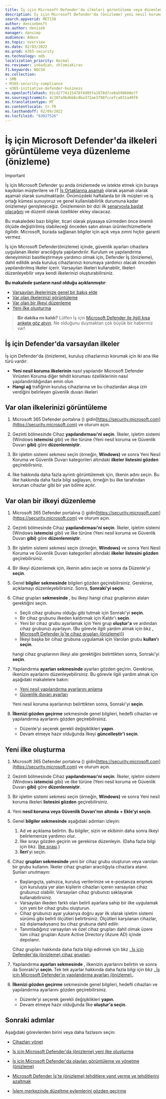 ```yaml
---
title: İş için Microsoft Defender'da ilkeleri görüntüleme veya düzenleme (önizleme)
description: İş için Microsoft Defender'da (önizleme) yeni nesil koruma ilkelerini görüntülemeyi, düzenlemeyi, oluşturmayı ve silmeyi öğrenin
search.appverid: MET150
author: denisebmsft
ms.author: deniseb
manager: dansimp
audience: Admin
ms.topic: overview
ms.date: 02/03/2022
ms.prod: m365-security
ms.technology: mdb
localization_priority: Normal
ms.reviewer: inbadian, shlomiakirav
f1.keywords: NOCSH
ms.collection:
- SMB
- M365-security-compliance
- m365-initiative-defender-business
ms.openlocfilehash: 81cd2774115478f4d85fa1878d7ce8a598600e7f
ms.sourcegitcommit: 4c207a9bdbb6c8ba372ae37907ccefca031a49f8
ms.translationtype: MT
ms.contentlocale: tr-TR
ms.lasthandoff: 02/09/2022
ms.locfileid: "63027526"
---
```

# <a name="view-or-edit-policies-in-microsoft-defender-for-business-preview"></a>İş için Microsoft Defender'da ilkeleri görüntüleme veya düzenleme (önizleme)

> [!IMPORTANT]
> İş için Microsoft Defender şu anda önizlemede ve istekte etmek için buraya kaydolan müşterilere ve IT [İş Ortaklarına aşamalı](https://aka.ms/mdb-preview) olarak aşamalı olarak aşamalı olarak sunulmaktadır. Önümüzdeki haftalarda bir ilk müşteri ve iş ortağı kümesi sunuyoruz ve genel kullanılabilirlik durumuna kadar önizlemeyi genişleteceğiz. Önizlemenin bir dizi ilk [senaryoyla başlat olacağını](mdb-tutorials.md#try-these-preview-scenarios) ve düzenli olarak özellikler ekley olacacaz.
> 
> Bu makaledeki bazı bilgiler, ticari olarak piyasaya sürmeden önce önemli ölçüde değiştirilmiş olabileceği önceden satın alınan ürünler/hizmetlerle ilgilidir. Microsoft, burada sağlanan bilgiler için açık veya zımni hiçbir garanti vermez. 

İş için Microsoft Defender(önizleme) içinde, güvenlik ayarları cihazlara uygulanan ilkeler aracılığıyla yapılandırılır. Kurulum ve yapılandırma deneyiminizi basitleştirmeye yardımcı olmak için, Defender İş (önizleme), dahil edildik anda kuruluş cihazlarınızı korumaya yardımcı olacak önceden yapılandırılmış ilkeler içerir. Varsayılan ilkeleri kullanabilir, ilkeleri düzenleyebilir veya kendi ilkelerinizi oluşturabilirsiniz.

**Bu makalede şunların nasıl olduğu açıklanmıştır**:

- [Varsayılan ilkelerinize genel bir bakış elde](#default-policies-in-defender-for-business)
- [Var olan ilkelerinizi görüntüleme](#view-your-existing-policies)
- [Var olan bir ilkeyi düzenleme](#edit-an-existing-policy)
- [Yeni ilke oluşturma](#create-a-new-policy)

>
> **Bir dakika mı kaldı?**
> Lütfen İş için <a href="https://microsoft.qualtrics.com/jfe/form/SV_0JPjTPHGEWTQr4y" target="_blank">Microsoft Defender ile ilgili kısa ankete göz atyın</a>. Ne olduğunu duymaktan çok büyük bir habermiz var!
>

## <a name="default-policies-in-defender-for-business"></a>İş için Defender'da varsayılan ilkeler

İş için Defender'da (önizleme), kuruluş cihazlarınızı korumak için iki ana ilke türü vardır:

- **Yeni nesil koruma ilkelerinin** nasıl yapılandır Microsoft Defender Virüsten Koruma diğer tehdit koruması özelliklerinin nasıl yapılandırıldığından emin olun
- **Hangi ağ** trafiğinin kuruluş cihazlarına ve bu cihazlardan akışa izin verdiğini belirleyen güvenlik duvarı ilkeleri


## <a name="view-your-existing-policies"></a>Var olan ilkelerinizi görüntüleme

1. Microsoft 365 Defender portalına () gidin[https://security.microsoft.com](https://security.microsoft.com) ve oturum açın. 

2. Gezinti bölmesinde Cihaz **yapılandırması'ni seçin**. İlkeler, işletim sistemi (Windows **istemcisi** gibi) ve ilke türüne (Yeni nesil koruma ve Güvenlik Duvarı **gibi)** göre **düzenlenmiştir**. 

3. Bir işletim sistemi sekmesi seçin (örneğin, **Windows)** ve sonra Yeni Nesil Koruma ve Güvenlik Duvarı kategorileri altındaki **ilkeler** **listesini gözden** geçirebilirsiniz. 

4. İlke hakkında daha fazla ayrıntı görüntülemek için, ilkenin adını seçin. Bu ilke hakkında daha fazla bilgi sağlayan, örneğin bu ilke tarafından korunan cihazlar gibi bir yan bölme açılır.

## <a name="edit-an-existing-policy"></a>Var olan bir ilkeyi düzenleme

1. Microsoft 365 Defender portalına () gidin[https://security.microsoft.com](https://security.microsoft.com) ve oturum açın. 

2. Gezinti bölmesinde Cihaz **yapılandırması'ni seçin**. İlkeler, işletim sistemi (Windows **istemcisi** gibi) ve ilke türüne (Yeni nesil koruma ve Güvenlik Duvarı **gibi)** göre **düzenlenmiştir**. 

3. Bir işletim sistemi sekmesi seçin (örneğin, **Windows)** ve sonra Yeni Nesil Koruma ve Güvenlik Duvarı kategorileri altındaki **ilkeler** **listesini gözden** geçirebilirsiniz. 

4. Bir ilkeyi düzenlemek için, ilkenin adını seçin ve sonra da Düzenle'yi **seçin**.

5. Genel **bilgiler sekmesinde** bilgileri gözden geçirebilirsiniz. Gerekirse, açıklamayı düzenleyebilirsiniz. Sonra, **Sonraki'yi seçin**.

6. Cihaz grupları **sekmesinde** , bu ilkeyi hangi cihaz gruplarının alaları gerektiğini seçin.  

   - Seçili cihaz grubunu olduğu gibi tutmak için Sonraki'yi **seçin**.
   - Bir cihaz grubunu ilkeden kaldırmak için Kaldır'ı **seçin**.
   - Yeni bir cihaz grubu ayarlamak için Yeni grup **oluştur'a** ve ardından cihaz grubunızı ayarlayın. (Bu görevle ilgili yardım almak için bkz [. Microsoft Defender İş'te cihaz grupları (önizleme))](mdb-create-edit-device-groups.md))
   - İlkeyi başka bir cihaz grubuna uygulamak için Varolan grubu **kullan'ı seçin**.

   hangi cihaz gruplarının ilkeyi alsı gerektiğini belirttikten sonra, Sonraki'yi **seçin**.

7. Yapılandırma **ayarları sekmesinde** ayarları gözden geçirin. Gerekirse, ilkenizin ayarlarını düzenleyebilirsiniz. Bu görevle ilgili yardım almak için aşağıdaki makalelere bakın: 

   - [Yeni nesil yapılandırma ayarlarını anlama](mdb-next-gen-configuration-settings.md)   
   - [Güvenlik duvarı ayarları](mdb-firewall.md)

   Yeni nesil koruma ayarlarınızı belirttikten sonra, Sonraki'yi **seçin**.

8. **İlkenizi gözden geçirme** sekmesinde genel bilgileri, hedefli cihazları ve yapılandırma ayarlarını gözden geçirebilirsiniz. 

   - Düzenle'yi seçerek gerekli değişiklikleri **yapın**.
   - Devam etmeye hazır olduğunda İlkeyi **güncelleştir'i seçin**.

## <a name="create-a-new-policy"></a>Yeni ilke oluşturma

1. Microsoft 365 Defender portalına () gidin[https://security.microsoft.com](https://security.microsoft.com) ve oturum açın. 

2. Gezinti bölmesinde Cihaz **yapılandırması'ni seçin**. İlkeler, işletim sistemi (Windows **istemcisi** gibi) ve ilke türüne (Yeni nesil koruma ve Güvenlik Duvarı **gibi)** göre **düzenlenmiştir**. 

3. Bir işletim sistemi sekmesi seçin (örneğin, **Windows)** ve sonra Yeni nesil koruma ilkeleri **listesini gözden** geçirebilirsiniz. 

4. Yeni **nesil koruma veya Güvenlik Duvarı'nın** **altında** **+ Ekle'yi seçin**.

5. Genel **bilgiler sekmesinde** aşağıdaki adımları izleyin:

   1. Ad ve açıklama belirtin. Bu bilgiler, sizin ve ekibinin daha sonra ilkeyi belirlemenize yardımcı olur.
   2. İlke sırayı gözden geçirin ve gerekirse düzenleyin. (Daha fazla bilgi için bkz. [İlke sırası](mdb-policy-order.md).)
   3. **İleri**'yi seçin. 

7. Cihaz **grupları sekmesinde** yeni bir cihaz grubu oluşturun veya varolan bir grubu kullanın. İlkeler cihaz grupları aracılığıyla cihazlara atanır. Şunları unutmayın:

   - Başlangıçta, yalnızca, kuruluş verilerinize ve e-postanıza erişmek için kuruluşta yer alan kişilerin cihazları içeren varsayılan cihaz grubunuz olabilir. Varsayılan cihaz grubunızı saklayarak kullanabilirsiniz.
   - Varsayılan ilkeden farklı olan belirli ayarlara sahip bir ilke uygulamak için yeni bir cihaz grubu oluşturun. 
   - Cihaz grubunızı ayar yukarıya doğru ayar ilk olarak işletim sistemi sürümü gibi belirli ölçütleri belirtirsiniz. Ölçütleri karşılanan cihazlar, siz dışlamadıysanız bu cihaz grubuna dahil edilir. 
   - Tanımladığınız varsayılan ve özel cihaz grupları dahil olmak üzere tüm cihaz grupları Azure Active Directory (Azure AD) içinde depolanır.

   Cihaz grupları hakkında daha fazla bilgi edinmek için bkz [. İş için Defender'da (önizleme) cihaz grupları](mdb-create-edit-device-groups.md).

8. Yapılandırma **ayarları sekmesinde** , ilkenizin ayarlarını belirtin ve sonra da Sonraki'yi **seçin**. Tek tek ayarlar hakkında daha fazla bilgi için bkz [. İş için Microsoft Defender'ın yapılandırma ayarları (önizleme).](mdb-next-gen-configuration-settings.md).

9. **İlkenizi gözden geçirme** sekmesinde genel bilgileri, hedefli cihazları ve yapılandırma ayarlarını gözden geçirebilirsiniz. 

   - Düzenle'yi seçerek gerekli değişiklikleri **yapın**.
   - Devam etmeye hazır olduğunda İlke **oluştur'a seçin**.


## <a name="next-steps"></a>Sonraki adımlar

Aşağıdaki görevlerden birini veya daha fazlasını seçin:

- [Cihazları yönet](mdb-manage-devices.md)

- [İş için Microsoft Defender'da (önizleme) yeni ilke oluşturma](mdb-create-new-policy.md)

- [İş için Microsoft Defender'da olayları görüntüleme ve yönetme (önizleme)](mdb-view-manage-incidents.md)

- [Microsoft Defender İş'te (önizleme) tehditlere yanıt verme ve tehditlerini azaltmak](mdb-respond-mitigate-threats.md)

- [İşlem merkezinde düzeltme eylemlerini gözden geçirme](mdb-review-remediation-actions.md)